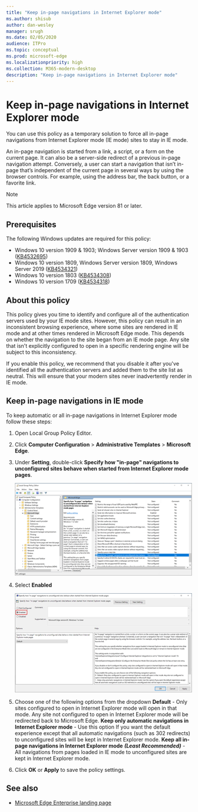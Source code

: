 ```yaml
---
title: "Keep in-page navigations in Internet Explorer mode"
ms.author: shisub
author: dan-wesley
manager: srugh
ms.date: 02/05/2020
audience: ITPro
ms.topic: conceptual
ms.prod: microsoft-edge
ms.localizationpriority: high
ms.collection: M365-modern-desktop
description: "Keep in-page navigations in Internet Explorer mode"
---
```


# Keep in-page navigations in Internet Explorer mode

You can use this policy as a temporary solution to force all in-page navigations from Internet Explorer mode (IE mode) sites to stay in IE mode.

An in-page navigation is started from a link, a script, or a form on the current page. It can also be a server-side redirect of a previous in-page navigation attempt. Conversely, a user can start a navigation that isn’t in-page that’s independent of the current page in several ways by using the browser controls. For example, using the address bar, the back button, or a favorite link.

>[!NOTE]
>This article applies to Microsoft Edge version 81 or later.

## Prerequisites

The following Windows updates are required for this policy:

- Windows 10 version 1909 & 1903; Windows Server version 1909 & 1903  ([KB4532695](https://support.microsoft.com/en-us/help/4532695))
- Windows 10 version 1809, Windows Server version 1809, Windows Server 2019 ([KB4534321](https://support.microsoft.com/en-us/help/4534321))
- Windows 10 version 1803 ([KB4534308](https://support.microsoft.com/en-us/help/4534308))
- Windows 10 version 1709 ([KB4534318](https://support.microsoft.com/en-us/help/4534318))


## About this policy

This policy gives you time to identify and configure all of the authentication servers used by your IE mode sites. However, this policy can result in an inconsistent browsing experience, where some sites are rendered in IE mode and at other times rendered in Microsoft Edge mode. This depends on whether the navigation to the site began from an IE mode page. Any site that isn't explicitly configured to open in a specific rendering engine will be subject to this inconsistency.

If you enable this policy, we recommend that you disable it after you've identified all the authentication servers and added them to the site list as neutral. This will ensure that your modern sites never inadvertently render in IE mode.

## Keep in-page navigations in IE mode

To keep automatic or all in-page navigations in Internet Explorer mode follow these steps:

1. Open Local Group Policy Editor.
2. Click **Computer Configuration** > **Administrative Templates** > **Microsoft Edge**.
3. Under **Setting**, double-click **Specify how "in-page" navigations to unconfigured sites behave when started from Internet Explorer mode pages**.

   ![In-page policy setting](media/edge-learnmore-inpage-nav/learnmore-in-page-nav-settings.png)

4. Select **Enabled** 

   ![Enable in-page policy](media/edge-learnmore-inpage-nav/learnmore-in-page-nav-enable.png)

5. Choose one of the following options from the dropdown
   **Default** - Only sites configured to open in Internet Explorer mode will open in that mode. Any site not configured to open in     Internet Explorer mode will be redirected back to Microsoft Edge.
	**Keep only automatic navigations in Internet Explorer mode** - Use this option If you want the default experience except that all automatic navigations (such as 302 redirects) to unconfigured sites will be kept in Internet Explorer mode.
	**Keep all in-page navigations in Internet Explorer mode** ***(Least Recommended)*** - All navigations from pages loaded in IE mode to unconfigured sites are kept in Internet Explorer mode.

      

6. Click **OK** or **Apply** to save the policy settings.

   

## See also

- [Microsoft Edge Enterprise landing page](https://www.microsoftedgeinsider.com/enterprise)
